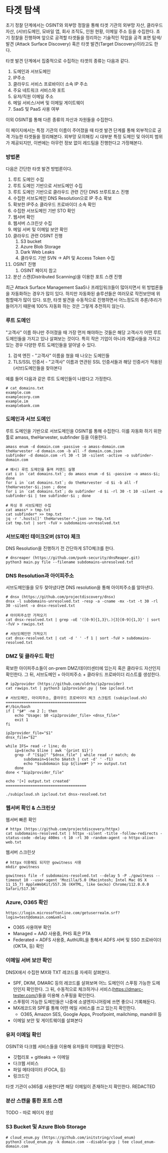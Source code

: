 # 타겟 탐색

초기 정찰 단계에서는 OSINT와 외부망 정찰을 통해 타겟 기관의 외부망 자산, 클라우드 자산, (서브)도메인, 모바일 앱, 회사 조직도, 인원 현황, 이메일 주소 등을 수집한다. 초기 정찰을 진행하며 앞으로 공격할 타겟들을 정리하는 기술적인 작업을 공격 표면 탐색/발견 (Attack Surface Discovery) 혹은 타겟 발견(Target Discovery)이라고도 한다.

타겟 발견 단계에서 집중적으로 수집하는 타겟의 종류는 다음과 같다.

1. 도메인과 서브도메인
2. IP주소
3. 클라우드 서비스 프로바이더 소속 IP 주소
4. 주요 네트워크 서비스와 포트
5. 유저/직원 이메일 주소
6. 메일 서비스/서버 및 이메일 게이트웨이
7. SaaS 및 PaaS 사용 여부

이외 OSINT를 통해 다른 종류의 자산과 자원들을 수집한다.

이 페이지에서는 특정 기관의 이름이 주어졌을 때 타겟 발견 단계를 통해 외부적으로 공격 가능한 타겟들을 정리해본다. 외부망 모의해킹 시 대부분 특정 도메인 및 아이피 범위가 제공되지만, 이번에는 아무런 정보 없이 레드팀을 진행한다고 가정해본다.

### 방법론

다음은 간단한 타겟 발견 방법론이다.

1. 루트 도메인 수집
2. 루트 도메인 기반으로 서브도메인 수집
3. 루트 도메인 기반으로 클라우드 관련 간단 DNS 브루트포스 진행
4. 수집한 서브도메인 DNS Resolution으로 IP 주소 확보
5. 확보한 IP주소 클라우드 프로바이더 소속 확인
6. 수집한 서브도메인 기반 STO 확인
7. 웹서버 확인
8. 웹서버 스크린샷 수집
9. 메일 서버 및 이메일 보안 확인
10. 클라우드 관련 OSINT 진행
    1. S3 bucket
    2. Azure Blob Storage
    3. Dark Web Leaks
    4. 클라우드 기반 SVN -> API 및 Access Token 수집
11. OSINT 진행
    1. OSINT 페이지 참고
12. 분산 스캔(Distributed Scanning)을 이용한 포트 스캔 진행

최근 Attack Surface Management SaaS나 프레임워크들이 많아지면서 위 방법론들을 자동화하는 경우가 많이 있다. 하지만 자동화된 솔루션들은 여러모로 작전보안에 위험할때가 많이 있다. 또한, 타겟 발견을 수동적으로 진행하면서 어느정도의 추론/추리가 들어가기 때문에 100% 자동화 하는 것은 그렇게 추천하지 않는다.

### 루트 도메인

"고객사" 이름 하나만 주어졌을 때 가장 먼저 해야하는 것들은 해당 고객사가 어떤 루트 도메인들을 가지고 있나 살펴보는 것이다. 특히 작은 기업이 아니라 계열사들을 가지고 있는 경우 다양한 루트 도메인들을 알아낼 수 있다.

1. 검색 엔진 - "고객사" 이름을 쳤을 때 나오는 도메인들
2. TLS/SSL 인증서 - "고객사" 이름과 연관된 SSL 인증서들과 해당 인증서가 적용된 (서브)도메인들을 찾아본다

예를 들어 다음과 같은 루트 도메인들이 나왔다고 가정한다.

```
# cat domains.txt 
example.com 
examplecorp.com 
example.im 
examplebank.com 
```

### 도메인과 서브 도메인

루트 도메인을 기반으로 서브도메인을 OSINT를 통해 수집한다. 이를 자동화 하기 위한 툴로 amass, theHarvester, subfinder 등을 이용한다.

```
amass enum -d domain.com -passive -o amass-domain.com 
theHarvester -d domain.com -b all -f domain.com.json 
subfinder -d domain.com -rl 30 -t 10 -silent -active -o subfinder-domain.com 

# 예시) 루트 도메인을 돌며 커맨드 실행 
cat i in `cat domains.txt`; do amass enum -d $i -passive -o amass-$i; done 
for i in `cat domains.txt`; do theHarvester -d $i -b all -f theHarvester-$i.json ; done
for i in `cat domains.txt`; do subfinder -d $i -rl 30 -t 10 -silent -o subfinder-$i | tee subfinder-$i ; done

# 파싱 후 서브도메인 수집 
cat amass* > tmp.txt
cat subfinder* >> tmp.txt 
jq -r '.hosts[]' theHarvester-*.json >> tmp.txt
cat tmp.txt | sort -fuV > subdomains-unresolved.txt
```

### 서브도메인 테이크오버 (STO) 체크

DNS Resolution을 진행하기 전 간단하게 STO체크를 한다.

```
# dnsreaper (https://github.com/punk-security/dnsReaper.git)
python3 main.py file --filename subdomains-unresolved.txt 
```

### DNS Resolution과 아이피주소

서브도메인들을 모두 찾아냈다면 DNS resolution을 통해 아이피주소를 알아낸다.

```
# dnsx (https://github.com/projectdiscovery/dnsx)
dnsx -l subdomains-unresolved.txt -resp -a -cname -mx -txt -t 30 -rl 30 -silent -o dnsx-resolved.txt 

# 아이피주소만 가져오기 
cat dnsx-resolved.txt | grep -oE '([0-9]{1,3}\.){3}[0-9]{1,3}' | sort -fuV > rawips.txt 

# 서브도메인만 가져오기 
cat dnsx-resolved.txt | cut -d ' ' -f 1 | sort -fuV > subdomains-resolved.txt 
```

### DMZ 및 클라우드 확인

확보한 아이피주소들이 on-prem DMZ/데이터센터에 있는지 혹은 클라우드 자산인지 확인한다. 그 뒤, 서브도메인 + 아이피주소 + 클라우드 프로바이더 리스트를 생성한다.

```
# ip2provider (https://github.com/oldrho/ip2provider)
cat rawips.txt | python3 ip2provider.py | tee ipcloud.txt 

# 서브도메인, 아이피주소, 클라우드 프로바이더 체크 스크립트 (subipcloud.sh)
====================================
#!/bin/bash
if [ "$#" -ne 2 ]; then
    echo "Usage: $0 <ip2provider_file> <dnsx_file>"
    exit 1
fi

ip2provider_file="$1"
dnsx_file="$2"

while IFS= read -r line; do
    ip=$(echo $line | awk '{print $1}')
    grep -F "[$ip]" "$dnsx_file" | while read -r match; do
        subdomain=$(echo $match | cut -d' ' -f1)
        echo "$subdomain $ip ${line#* }" >> output.txt
    done
done < "$ip2provider_file"

echo '[+] output.txt created'
====================================

./subipcloud.sh ipcloud.txt dnsx-resolved.txt 
```

### 웹서버 확인 & 스크린샷

웹서버 빠른 확인

```
# httpx (https://github.com/projectdiscovery/httpx) 
cat subdomains-resolved.txt | httpx -silent -title -follow-redirects -status-code -delay 400ms -t 10 -rl 30 -random-agent -o httpx-alive-web.txt 
```

웹서버 스크린샷

```
# httpx 이용해도 되지만 gowitness 사용 
mkdir gowitness 

gowitness file -f subdomains-resolved.txt --delay 5 -P ./gowitness --timeout 10 --user-agent 'Mozilla/5.0 (Macintosh; Intel Mac OS X 11_15_7) AppleWebKit/557.36 (KHTML, like Gecko) Chrome/112.0.0.0 Safari/517.36'
```

### Azure, O365 확인

```
https://login.microsoftonline.com/getuserrealm.srf?login=test@domain.com&xml=1
```

* O365 사용여부 확인
* Managed = AAD 사용중, PHS 혹은 PTA
* Federated = ADFS 사용중, AuthURL을 통해서 ADFS 서버 및 SSO 프로바이더 (OKTA, 등) 확인

### 이메일 서버 보안 확인

DNSX에서 수집한 MX와 TXT 레코드를 자세히 살펴본다.

* SPF, DKIM, DMARC 등의 레코드를 살펴보며 어느 도메인이 스푸핑 가능한 도메인인지 확인한다. 그 뒤, 수동적으로 체크하거나 서비스(https://dmarc-tester.com/)들을 이용해 스푸핑을 확인한다.
* 스푸핑이 가능한 도메인들은 나중에 소셜엔지니어링에 쓰면 좋으니 기록해둔다.
* MX레코드와 SPF를 통해 어떤 메일 서비스를 쓰고 있는지 확인한다.
  * O365, Amazon SES, Google Apps, Proofpoint, mailchimp, mandrill 등
* 이메일 보안 및 게이트웨이를 살펴본다

### 유저 이메일 확인

OSINT와 다크웹 서비스들을 이용해 유저들의 이메일을 확인한다.

* 깃헙리포 + gitleaks -> 이메일
* 다크웹 서비스
* 파일 메타데이터 (FOCA, 등)
* 링크드인

타겟 기관이 o365를 사용한다면 해당 이메일이 존재하는지 확인한다. REDACTED

### 분산 스캔을 통한 포트 스캔

TODO - 따로 페이지 생성

### S3 Bucket 및 Azure Blob Storage

```
# cloud_enum.py (https://github.com/initstring/cloud_enum)
python3 cloud_enum.py -k domain.com --disable-gcp | tee cloud_enum-domain.com 
```
